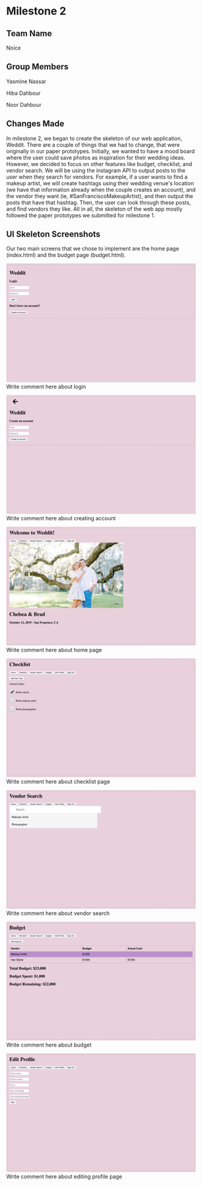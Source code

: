 # Milestone 2

## Team Name
Noice

## Group Members
Yasmine Nassar

Hiba Dahbour

Noor Dahbour

## Changes Made
In milestone 2, we began to create the skeleton of our web application, Weddit. 
There are a couple of things that we had to change, that were originally in our paper
prototypes. Initially, we wanted to have a mood board where the user could save 
photos as inspiration for their wedding ideas. However, we decided to focus on other
features like budget, checklist, and vendor search. We will be using the instagram 
API to output posts to the user when they search for vendors. For example, if a
user wants to find a makeup artist, we will create hashtags using their wedding
venue's location (we have that information already when the couple creates an
account), and the vendor they want (ie, #SanFranciscoMakeupArtist), and then
output the posts that have that hashtag. Then, the user can look through these
posts, and find vendors they like. All in all, the skeleton of the web app mostly 
followed the paper prototypes we submitted for milestone 1.  
 

## UI Skeleton Screenshots
Our two main screens that we chose to implement are the home page (index.html)
and the budget page (budget.html).

![Login Page](static_files/pics/login.png)
Write comment here about login

![Create Account Page](static_files/pics/create.png)
Write comment here about creating account

![Home Page](static_files/pics/home.png)
Write comment here about home page

![Checklist Page](static_files/pics/checklist.png)
Write comment here about checklist page

![Search Page](static_files/pics/search.png)
Write comment here about vendor search

![Budget Page](static_files/pics/budget.png)
Write comment here about budget

![Profile Page](static_files/pics/editprofile.png)
Write comment here about editing profile page
